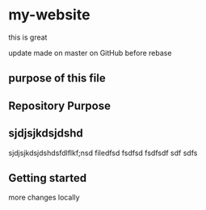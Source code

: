 # my-website

this is great

update made on master on GitHub before rebase

## purpose of this file

## Repository Purpose

## sjdjsjkdsjdshd
sjdjsjkdsjdshdsfdlflkf;nsd
filedfsd
fsdfsd
fsdfsdf
sdf
sdfs


## Getting started

more changes locally